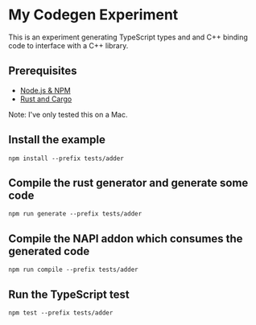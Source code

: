 # My Codegen Experiment

This is an experiment generating TypeScript types and and C++ binding code to interface with a C++ library.

## Prerequisites

- [Node.js & NPM](https://nodejs.org/en/download/)
- [Rust and Cargo](https://doc.rust-lang.org/cargo/getting-started/installation.html)

Note: I've only tested this on a Mac.

## Install the example

```
npm install --prefix tests/adder
```

## Compile the rust generator and generate some code

```
npm run generate --prefix tests/adder
```

## Compile the NAPI addon which consumes the generated code

```
npm run compile --prefix tests/adder
```

## Run the TypeScript test

```
npm test --prefix tests/adder
```
